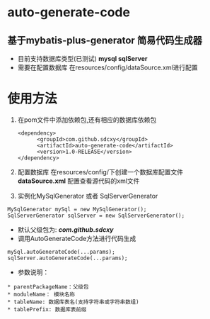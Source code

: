 # auto-generate-code
## 基于mybatis-plus-generator 简易代码生成器

* 目前支持数据库类型(已测试) **mysql sqlServer**
* 需要在配置数据库 在resources/config/dataSource.xml进行配置


# 使用方法
1.  在pom文件中添加依赖包,还有相应的数据库依赖包
    ```
    <dependency>
          <groupId>com.github.sdcxy</groupId>
          <artifactId>auto-generate-code</artifactId>
          <version>1.0-RELEASE</version>
    </dependency>
    ```

2.  配置数据库
在resources/config/下创建一个数据库配置文件**dataSource.xml**
配置查看源代码的xml文件

3.  实例化MySqlGenerator 或者 SqlServerGenerator
```
MySqlGenerator mySql = new MySqlGenerator();
SqlServerGenerator sqlServer = new SqlServerGenerator();
```
* 默认父级包为:  ***com.github.sdcxy***
* 调用AutoGenerateCode方法进行代码生成
```
mySql.autoGenerateCode(...params);
sqlServer.autoGenerateCode(...params);
```
* 参数说明：
```
* parentPackageName：父级包
* moduleName： 模块名称
* tableName: 数据库表名(支持字符串或字符串数组)
* tablePrefix: 数据库表前缀
```



